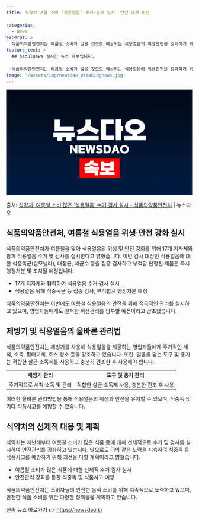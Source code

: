 ```yaml
---
title: 식약처 여름 소비 ‘식용얼음’ 수거·검사 실시  안전 대책 마련

categories:
  - News
excerpt: >
  식품의약품안전처는 여름철 소비가 많을 것으로 예상되는 식용얼음의 위생안전을 강화하기 위해 오는 6월 3일부터…
feature_text: >
  ## seoulnews 실시간 뉴스 속보입니다.

  식품의약품안전처는 여름철 소비가 많을 것으로 예상되는 식용얼음의 위생안전을 강화하기 위해 오는 6월 3일부터…
image: '/assets/img/newsdao_breakingnews.jpg'
---
```


![뉴스다오 속보](/assets/img/newsdao_breakingnews.jpg)

<p>출처: <a href="https://newsdao.kr/3964" rel="dofollow">식약처, 여름철 소비 많은 ‘식용얼음’ 수거·검사 실시 - 식품의약품안전처</a> | 뉴스다오</p>

<h2 data-ke-size="size26">식품의약품안전처, 여름철 식용얼음 위생·안전 강화 실시</h2>

식품의약품안전처가 여름철을 맞아 식용얼음의 위생 및 안전 강화를 위해 17개 지자체와 함께 식용얼음 수거 및 검사를 실시한다고 밝혔습니다. 이번 검사 대상인 식용얼음에 대한 식중독균(살모넬라), 대장균, 세균수 등을 집중 검사하고 부적합 판정된 제품은 즉시 행정처분 및 조치될 예정입니다.

<ul>
  <li>17개 지자체와 협력하여 식용얼음 수거·검사 실시</li>
  <li>식용얼음 위해 식중독균 등 집중 검사, 부적합시 행정처분 예정</li>
</ul>

<p data-ke-size="size16">식품의약품안전처는 이번에도 여름철 식용얼음의 안전을 위해 적극적인 관리를 실시하고 있으며, 영업자들에게도 철저한 위생관리를 당부할 예정이라고 강조했습니다.</p>

<h2 data-ke-size="size26">제빙기 및 식용얼음의 올바른 관리법</h2>

식품의약품안전처는 제빙기를 사용해 식용얼음을 제공하는 영업자들에게 주기적인 세척, 소독, 필터교체, 호스 청소 등을 강조하고 있습니다. 또한, 얼음을 담는 도구 및 용기는 적합한 살균·소독제를 사용하고 충분히 건조한 후 사용해야 합니다.

<table>
  <tr>
    <td style="text-align: center; height: 17px;"><b>제빙기 관리</b></td>
    <td style="text-align: center; height: 17px;"><b>도구 및 용기 관리</b></td>
  </tr>
  <tr>
    <td>주기적으로 세척·소독 및 관리</td>
    <td>적합한 살균·소독제 사용, 충분한 건조 후 사용</td>
  </tr>
</table>

<p data-ke-size="size16">이러한 올바른 관리방법을 통해 식용얼음의 위생과 안전을 유지할 수 있으며, 식중독 및 기타 식품사고를 예방할 수 있습니다.</p>

<h2 data-ke-size="size26">식약처의 선제적 대응 및 계획</h2>

식약처는 지난해부터 여름철 소비가 많은 식품 등에 대해 선제적으로 수거 및 검사를 실시하여 안전관리를 강화하고 있습니다. 앞으로도 이와 같은 노력을 지속하여 식중독 등 식품사고를 예방하기 위해 최선을 다할 계획이라고 밝혔습니다.

<ul>
  <li>여름철 소비가 많은 식품에 대한 선제적 수거·검사 실시</li>
  <li>안전관리 강화를 통한 식중독 및 식품사고 예방</li>
</ul>

<p data-ke-size="size16">식품의약품안전처는 소비자들의 안전한 음식 소비를 위해 지속적으로 노력하고 있으며, 안전한 식품 소비를 위한 다양한 정책들을 계획하고 있습니다.</p> 

신속 뉴스 바로가기 👉 <a href="https://newsdao.kr" rel="dofollow">https://newsdao.kr</a>


